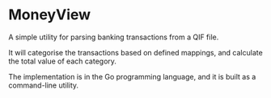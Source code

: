 # MoneyView

A simple utility for parsing banking transactions from a QIF file.

It will categorise the transactions based on defined mappings, and calculate the total value of each category.

The implementation is in the Go programming language, and it is built as a command-line utility.
